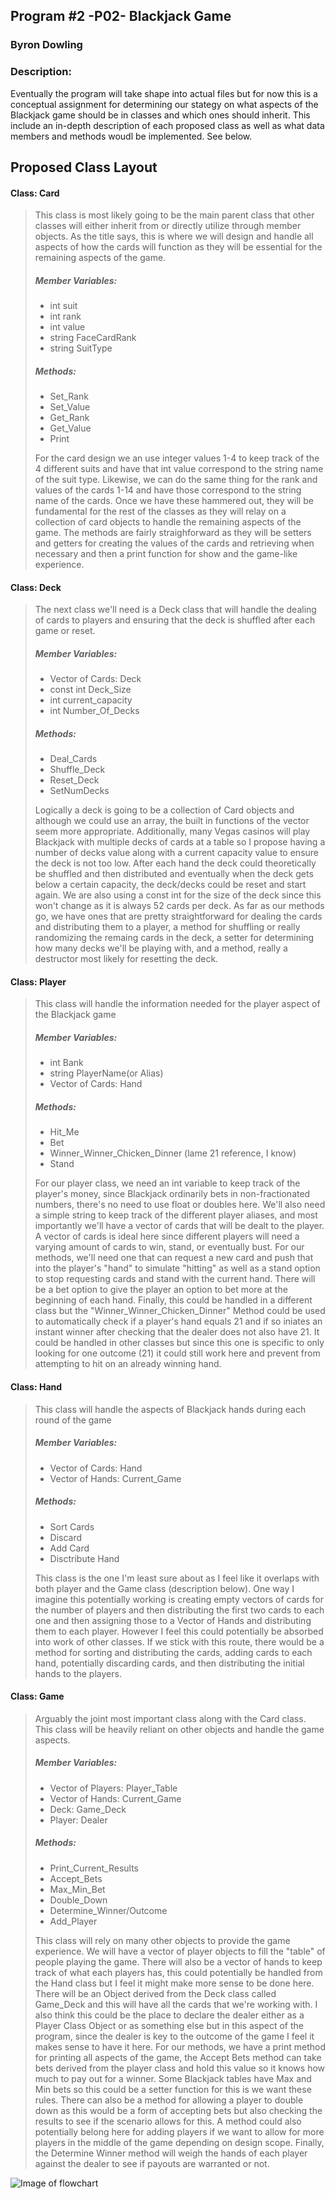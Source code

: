 ## Program #2 -P02- Blackjack Game
### Byron Dowling
### Description:

Eventually the program will take shape into actual files but for now this is a conceptual assignment for determining our stategy on what aspects of the Blackjack game should be in classes and which ones should inherit. This include an in-depth description of each proposed class as well as what data members and methods woudl be implemented. See below.

## Proposed Class Layout

#### Class: Card
> This class is most likely going to be the main parent class that other classes will either inherit from or directly utilize through member objects. As the title says, this is where we will design and handle all aspects of how the cards will function as they will be essential for the remaining aspects of the game.
>
> ##### Member Variables:
> - int suit
> - int rank
> - int value
> - string FaceCardRank
> - string SuitType
>
> ##### Methods:
> - Set_Rank
> - Set_Value
> - Get_Rank
> - Get_Value
> - Print
>
>
> For the card design we an use integer values 1-4 to keep track of the 4 different suits and have that int value correspond to the string name of the suit type. Likewise, we can do the same thing for the rank and values of the cards 1-14 and have those correspond to the string name of the cards. Once we have these hammered out, they will be fundamental for the rest of the classes as they will relay on a collection of card objects to handle the remaining aspects of the game. The methods are fairly straighforward as they will be setters and getters for creating the values of the cards and retrieving when necessary and then a print function for show and the game-like experience.


#### Class: Deck
> The next class we'll need is a Deck class that will handle the dealing of cards to players and ensuring that the deck is shuffled after each game or reset.
>
> ##### Member Variables:
> - Vector of Cards: Deck
> - const int Deck_Size 
> - int current_capacity
> - int Number_Of_Decks
>
> ##### Methods:
> - Deal_Cards
> - Shuffle_Deck
> - Reset_Deck
> - SetNumDecks
>
>
> Logically a deck is going to be a collection of Card objects and although we could use an array, the built in functions of the vector seem more appropriate. Additionally, many Vegas casinos will play Blackjack with multiple decks of cards at a table so I propose having a number of decks value along with a current capacity value to ensure the deck is not too low. After each hand the deck could theoretically be shuffled and then distributed and eventually when the deck gets below a certain capacity, the deck/decks could be reset and start again. We are also using a const int for the size of the deck since this won't change as it is always 52 cards per deck. As far as our methods go, we have ones that are pretty straightforward for dealing the cards and distributing them to a player, a method for shuffling or really randomizing the remaing cards in the deck, a setter for determining how many decks we'll be playing with, and a method, really a destructor most likely for resetting the deck.

#### Class: Player
> This class will handle the information needed for the player aspect of the Blackjack game
>
> ##### Member Variables:
> - int Bank
> - string PlayerName(or Alias)
> - Vector of Cards: Hand
>
> ##### Methods: 
> - Hit_Me
> - Bet
> - Winner_Winner_Chicken_Dinner (lame 21 reference, I know)
> - Stand
>
>
> For our player class, we need an int variable to keep track of the player's money, since Blackjack ordinarily bets in non-fractionated numbers, there's no need to use float or doubles here. We'll also need a simple string to keep track of the different player aliases, and most importantly we'll have a vector of cards that will be dealt to the player. A vector of cards is ideal here since different players will need a varying amount of cards to win, stand, or eventually bust. For our methods, we'll need one that can request a new card and push that into the player's "hand" to simulate "hitting" as well as a stand option to stop requesting cards and stand with the current hand. There will be a bet option to give the player an option to bet more at the beginning of each hand. Finally, this could be handled in a different class but the "Winner_Winner_Chicken_Dinner" Method could be used to automatically check if a player's hand equals 21 and if so iniates an instant winner after checking that the dealer does not also have 21. It could be handled in other classes but since this one is specific to only looking for one outcome (21) it could still work here and prevent from attempting to hit on an already winning hand.

#### Class: Hand
> This class will handle the aspects of Blackjack hands during each round of the game
>
> ##### Member Variables:
> - Vector of Cards: Hand
> - Vector of Hands: Current_Game 
>
> ##### Methods:
> - Sort Cards
> - Discard
> - Add Card
> - Disctribute Hand
>
>
> This class is the one I'm least sure about as I feel like it overlaps with both player and the Game class (description below). One way I imagine this potentially working is creating empty vectors of cards for the number of players and then distributing the first two cards to each one and then assigning those to a Vector of Hands and distributing them to each player. However I feel this could potentially be absorbed into work of other classes. If we stick with this route, there would be a method for sorting and distributing the cards, adding cards to each hand, potentially discarding cards, and then distributing the initial hands to the players.

#### Class: Game
> Arguably the joint most important class along with the Card class. This class will be heavily reliant on other objects and handle the game aspects.
>
> ##### Member Variables:
> - Vector of Players: Player_Table
> - Vector of Hands: Current_Game
> - Deck: Game_Deck
> - Player: Dealer
>
> ##### Methods:
> - Print_Current_Results
> - Accept_Bets
> - Max_Min_Bet
> - Double_Down
> - Determine_Winner/Outcome
> - Add_Player
>
>
> This class will rely on many other objects to provide the game experience. We will have a vector of player objects to fill the "table" of people playing the game. There will also be a vector of hands to keep track of what each players has, this could potentially be handled from the Hand class but I feel it might make more sense to be done here. There will be an Object derived from the Deck class called Game_Deck and this will have all the cards that we're working with. I also think this could be the place to declare the dealer either as a Player Class Object or as something else but in this aspect of the program, since the dealer is key to the outcome of the game I feel it makes sense to have it here. For our methods, we have a print method for printing all aspects of the game, the Accept Bets method can take bets derived from the player class and hold this value so it knows how much to pay out for a winner. Some Blackjack tables have Max and Min bets so this could be a setter function for this is we want these rules. There can also be a method for allowing a player to double down as this would be a form of accepting bets but also checking the results to see if the scenario allows for this. A method could also potentially belong here for adding players if we want to allow for more players in the middle of the game depending on design scope. Finally, the Determine Winner method will weigh the hands of each player against the dealer to see if payouts are warranted or not. 
>
>
>
![Image of flowchart](https://github.com/Byron-Dowling/2143-OOP-Dowling/blob/master/Assignments/P02/UML%20class.png)
